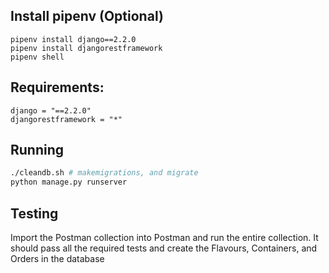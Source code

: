 ## Install pipenv (Optional)

``` basg
pipenv install django==2.2.0
pipenv install djangorestframework
pipenv shell
```

## Requirements:
```
django = "==2.2.0"
djangorestframework = "*"
```

## Running
```bash
./cleandb.sh # makemigrations, and migrate
python manage.py runserver
```

## Testing
Import the Postman collection into Postman and run the entire collection.  It should pass all the required tests and create the Flavours, Containers, and Orders in the database